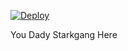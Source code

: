 [![Deploy](https://www.herokucdn.com/deploy/button.svg)](https://heroku.com/deploy)



You Dady Starkgang Here
